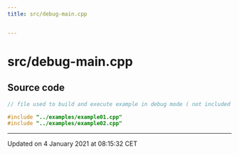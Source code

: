 ```yaml
---
title: src/debug-main.cpp


---
```


# src/debug-main.cpp
























## Source code

```cpp
// file used to build and execute example in debug mode ( not included in library )

#include "../examples/example01.cpp"
#include "../examples/example02.cpp"
```


-------------------------------

Updated on  4 January 2021 at 08:15:32 CET
